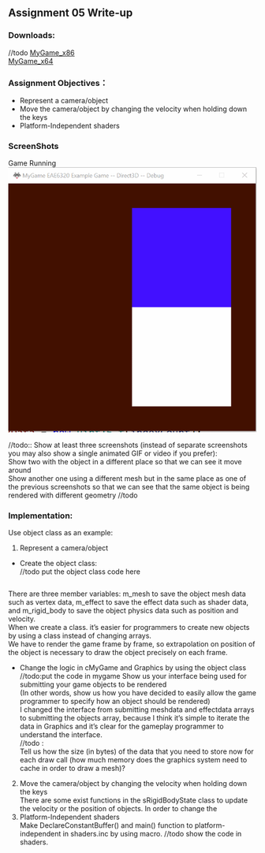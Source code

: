 
## Assignment 05 Write-up

### Downloads: 
//todo
[MyGame_x86](https://github.com/XingnanChen/Engineer2/blob/master/Assignment04/MyGame_OpenGL.zip?raw=true)  
[MyGame_x64](https://github.com/XingnanChen/Engineer2/blob/master/Assignment04/MyGame_D3D.zip?raw=true)


### Assignment Objectives：
- Represent a camera/object  
- Move the camera/object by changing the velocity when holding down the keys  
- Platform-Independent shaders  

### ScreenShots
Game Running  
![Image](Assignment04/gamerunning.gif)  

//todo::
Show at least three screenshots (instead of separate screenshots you may also show a single animated GIF or video if you prefer):  
Show two with the object in a different place so that we can see it move around  
Show another one using a different mesh but in the same place as one of the previous screenshots so that we can see that the same object is being rendered with different geometry
//todo

 
### Implementation:  
Use object class as an example:  
1. Represent a camera/object  
- Create the object class:  
//todo put the object class code here  
```cpp  
```  
There are three member variables: m_mesh to save the object mesh data such as vertex data, m_effect to save the effect data such as shader data, and m_rigid_body to save the object physics data such as position and velocity.   
When we create a class. it’s easier for programmers to create new objects by using a class instead of changing arrays.  
We have to render the game frame by frame, so extrapolation on position of the object is necessary to draw the object precisely on each frame.  

- Change the logic in cMyGame and Graphics by using the object class  
//todo:put the code in mygame 
Show us your interface being used for submitting your game objects to be rendered  
(In other words, show us how you have decided to easily allow the game programmer to specify how an object should be rendered)  
I changed the interface from submitting meshdata and effectdata arrays to submitting the objects array, because I think it’s simple to iterate the data in Graphics and it’s clear for the gameplay programmer to understand the interface.  
//todo :  
Tell us how the size (in bytes) of the data that you need to store now for each draw call (how much memory does the graphics system need to cache in order to draw a mesh)?  
2. Move the camera/object by changing the velocity when holding down the keys  
There are some exist functions in the sRigidBodyState class to update the velocity or the position of objects. In order to change the    
3. Platform-Independent shaders  
Make DeclareConstantBuffer() and main() function to platform-independent in shaders.inc by using macro.
	//todo
	show the code in shaders.
 

